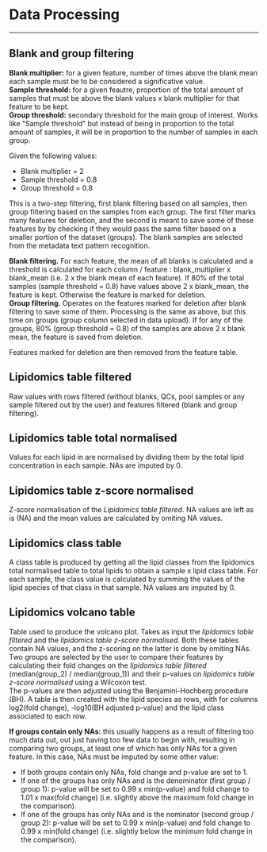 Data Processing
=======================
---

## Blank and group filtering
**Blank multiplier:** for a given feature, number of times above the blank mean each sample must be to be considered a significative value.  
**Sample threshold:** for a given feautre, proportion of the total amount of samples that must be above the blank values x blank multiplier for that feature to be kept.  
**Group threshold:** secondary threshold for the main group of interest. Works like "Sample threshold" but instead of being in proportion to the total amount of samples, it will be in proportion to the number of samples in each group.  

Given the following values:  
- Blank multiplier = 2  
- Sample threshold = 0.8
- Group threshold = 0.8

This is a two-step filtering, first blank filtering based on all samples, then group filtering based on the samples from each group. The first filter marks many features for deletion, and the second is meant to save some of these features by by checking if they would pass the same filter based on a smaller portion of the dataset (groups). The blank samples are selected from the metadata text pattern recognition.  

**Blank filtering.** For each feature, the mean of all blanks is calculated and a threshold is calculated for each column / feature : blank_multiplier x blank_mean (i.e. 2 x the blank mean of each feature). If 80% of the total samples (sample threshold = 0.8) have values above 2 x blank_mean, the feature is kept. Otherwise the feature is marked for deletion.  
**Group filtering.** Operates on the features marked for deletion after blank filtering to save some of them. Processing is the same as above, but this time on groups (group column selected in data upload). If for any of the groups, 80% (group threshold = 0.8) of the samples are above 2 x blank mean, the feature is saved from deletion.  

Features marked for deletion are then removed from the feature table.  

## Lipidomics table filtered
Raw values with rows filtered (without blanks, QCs, pool samples or any sample filtered out by the user) and features filtered (blank and group filtering). 

## Lipidomics table total normalised
Values for each lipid in are normalised by dividing them by the total lipid concentration in each sample. NAs are imputed by 0.  

## Lipidomics table z-score normalised
Z-score normalisation of the *Lipidomics table filtered*. NA values are left as is (NA) and the mean values are calculated by omiting NA values.  

## Lipidomics class table
A class table is produced by getting all the lipid classes from the lipidomics total normalised table to total lipids to obtain a sample x lipid class table. For each sample, the class value is calculated by summing the values of the lipid species of that class in that sample. NA values are imputed by 0.  

## Lipidomics volcano table
Table used to produce the volcano plot. Takes as input the *lipidomics table filtered* and the *lipidomics table z-score normalised*. Both these tables contain NA values, and the z-scoring on the latter is done by omiting NAs.  
Two groups are selected by the user to compare their features by calculating their fold changes on the *lipidomics table filtered* (median(group_2) / median(group_1)) and their p-values on *lipidomics table z-score normalised* using a Wilcoxon test.  
The p-values are then adjusted using the Benjamini-Hochberg procedure (BH). A table is then created with the lipid species as rows, with for columns log2(fold change), -log10(BH adjusted p-value) and the lipid class associated to each row.  


**If groups contain only NAs:** this usually happens as a result of filtering too much data out, out just having too few data to begin with, resulting in comparing two groups, at least one of which has only NAs for a given feature. In this case, NAs must be imputed by some other value:  
- If both groups contain only NAs, fold change and p-value are set to 1.  
- If one of the groups has only NAs and is the denominator (first group / group 1): p-value will be set to 0.99 x min(p-value) and fold change to 1.01 x max(fold change) (i.e. slightly above the maximum fold change in the comparison).  
- If one of the groups has only NAs and is the nominator (second group / group 2): p-value will be set to 0.99 x min(p-value) and fold change to 0.99 x min(fold change) (i.e. slightly below the minimum fold change in the comparison).  
